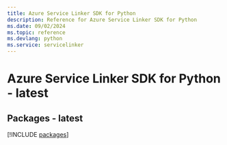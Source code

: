 ```yaml
---
title: Azure Service Linker SDK for Python
description: Reference for Azure Service Linker SDK for Python
ms.date: 09/02/2024
ms.topic: reference
ms.devlang: python
ms.service: servicelinker
---
```

# Azure Service Linker SDK for Python - latest
## Packages - latest
[!INCLUDE [packages](service-linker-index.md)]